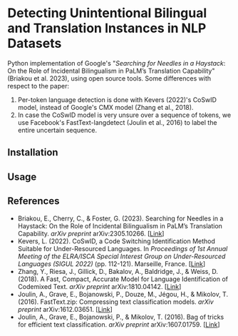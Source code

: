 # Detecting Unintentional Bilingual and Translation Instances in NLP Datasets
Python implementation of Google's "*Searching for Needles in a Haystack*: On the Role of Incidental Bilingualism in PaLM’s Translation Capability" (Briakou et al. 2023),
using open source tools. Some differences with respect to the paper:
1. Per-token language detection is done with Kevers (2022)'s CoSwID model, instead of Google's CMX model (Zhang et al., 2018).
2. In case the CoSwID model is very unsure over a sequence of tokens, we use Facebook's FastText-langdetect (Joulin et al., 2016) to label the entire uncertain sequence.

## Installation


## Usage

## References
- Briakou, E., Cherry, C., & Foster, G. (2023). Searching for Needles in a Haystack: On the Role of Incidental Bilingualism in PaLM’s Translation Capability. *arXiv preprint* arXiv:2305.10266. [[Link](http://arxiv.org/abs/2305.10266)]
- Kevers, L. (2022). CoSwID, a Code Switching Identification Method Suitable for Under-Resourced Languages. In *Proceedings of 1st Annual Meeting of the ELRA/ISCA Special Interest Group on Under-Resourced Languages (SIGUL 2022)* (pp. 112-121). Marseille, France. [[Link](http://www.lrec-conf.org/proceedings/lrec2022/workshops/SIGUL/pdf/2022.sigul-1.15.pdf)]
- Zhang, Y., Riesa, J., Gillick, D., Bakalov, A., Baldridge, J., & Weiss, D. (2018). A Fast, Compact, Accurate Model for Language Identification of Codemixed Text. *arXiv preprint* arXiv:1810.04142. [[Link](http://arxiv.org/abs/1810.04142)]
- Joulin, A., Grave, E., Bojanowski, P., Douze, M., Jégou, H., & Mikolov, T. (2016). FastText.zip: Compressing text classification models. *arXiv preprint* arXiv:1612.03651. [[Link](https://arxiv.org/abs/1612.03651)]
- Joulin, A., Grave, E., Bojanowski, P., & Mikolov, T. (2016). Bag of tricks for efficient text classification. *arXiv preprint* arXiv:1607.01759. [[Link](https://arxiv.org/abs/1607.01759)]
